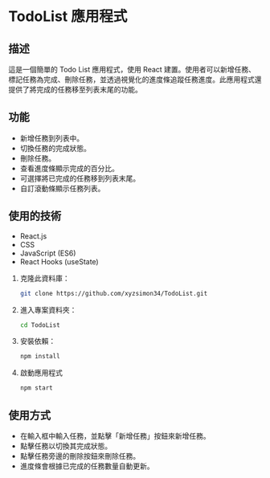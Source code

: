 # TodoList 應用程式

## 描述
這是一個簡單的 Todo List 應用程式，使用 React 建置。使用者可以新增任務、標記任務為完成、刪除任務，並透過視覺化的進度條追蹤任務進度。此應用程式還提供了將完成的任務移至列表末尾的功能。

## 功能
- 新增任務到列表中。
- 切換任務的完成狀態。
- 刪除任務。
- 查看進度條顯示完成的百分比。
- 可選擇將已完成的任務移到列表末尾。
- 自訂滾動條顯示任務列表。

## 使用的技術
- React.js
- CSS
- JavaScript (ES6)
- React Hooks (useState)

1. 克隆此資料庫：
   ```bash
   git clone https://github.com/xyzsimon34/TodoList.git

2. 進入專案資料夾：
   ```bash
   cd TodoList

3. 安裝依賴：
   ```bash
   npm install

4. 啟動應用程式
   ```bash
   npm start

## 使用方式
- 在輸入框中輸入任務，並點擊「新增任務」按鈕來新增任務。
- 點擊任務以切換其完成狀態。
- 點擊任務旁邊的刪除按鈕來刪除任務。
- 進度條會根據已完成的任務數量自動更新。
   
